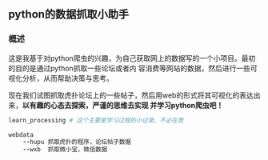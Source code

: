 ## python的数据抓取小助手

### 概述
   这是我基于对python爬虫的兴趣，为自己获取网上的数据写的一个小项目。最初的目的是通过python抓取一些论坛或者内
容消费等网站的数据，然后进行一些可视化分析，从而帮助决策与思考。

现在我们试图抓取虎扑论坛上的一些帖子，然后用web的形式将其可视化的表达出来，**以有趣的心态去探索，严谨的思维去实现
并学习python爬虫吧！**


```ruby
learn_processing # 这个主要是学习过程的小记录，不必在意

webdata
    --hupu 抓取虎扑的程序，论坛帖子数据
    --wxb  抓取微小宝，微信数据
